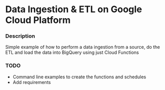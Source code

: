 # Data Ingestion & ETL on Google Cloud Platform   


### Description

Simple example of how to perform a data ingestion from a source, do the ETL and load the data into BigQuery using just Cloud Functions



### TODO

* Command line examples to create the functions and schedules
* Add requirements
